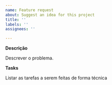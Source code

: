 ```yaml
---
name: Feature request
about: Suggest an idea for this project
title: ''
labels: ''
assignees: ''

---
```


**Descrição**

Descrever o problema.

**Tasks**

Listar as tarefas a serem feitas de forma técnica

